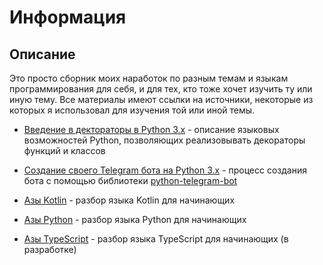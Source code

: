 
# Информация

## Описание

Это просто сборник моих наработок по разным темам и языкам программирования для себя, и для тех, кто тоже хочет изучить ту или иную тему. Все материалы имеют ссылки на источники, некоторые из которых я использовал для изучения той или иной темы.

- [Введение в дектораторы в Python 3.x](/markdown/decorators.md) - описание языковых возможностей Python, позволяющих реализовывать декораторы функций и классов
- [Создание своего Telegram бота на Python 3.x](/markdown/telegram-bot.md) - процесс создания бота с помощью библиотеки [python-telegram-bot](https://github.com/python-telegram-bot/python-telegram-bot/)

- [Азы Kotlin](/markdown/kotlin.md) - разбор языка Kotlin для начинающих
- [Азы Python](/markdown/python.md) - разбор языка Python для начинающих
- [Азы TypeScript](/markdown/typescript.md) - разбор языка TypeScript для начинающих (в разработке)
